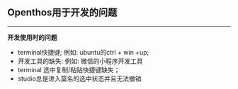 
## Openthos用于开发的问题

***

**开发使用时的问题**
  - terminal快捷键; 例如: ubuntu的ctrl + win +up;
  - 开发工具的缺失: 例如: 微信的小程序开发工具
  - terminal 选中复制/粘贴快捷键缺失；
  - studio总是进入莫名的选中状态并且无法撤销
  

